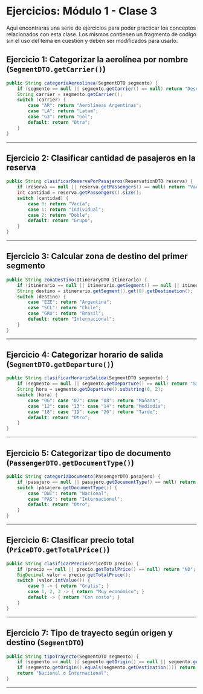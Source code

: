 # Ejercicios: Módulo 1 - Clase 3

Aqui encontraras una serie de ejercicios para poder practicar los conceptos relacionados con esta clase. Los mismos contienen un fragmento de codigo sin el uso del tema en cuestión y deben ser modificados para usarlo.


## **Ejercicio 1: Categorizar la aerolínea por nombre (`SegmentDTO.getCarrier()`)**


```java
public String categoriaAereolinea(SegmentDTO segmento) {
    if (segmento == null || segmento.getCarrier() == null) return "Desconocida";
    String carrier = segmento.getCarrier();
    switch (carrier) {
        case "AR": return "Aerolíneas Argentinas";
        case "LA": return "Latam";
        case "G3": return "Gol";
        default: return "Otra";
    }
}
```

---

## **Ejercicio 2: Clasificar cantidad de pasajeros en la reserva**


```java
public String clasificarReservaPorPasajeros(ReservationDTO reserva) {
    if (reserva == null || reserva.getPassengers() == null) return "Vacía";
    int cantidad = reserva.getPassengers().size();
    switch (cantidad) {
        case 0: return "Vacía";
        case 1: return "Individual";
        case 2: return "Doble";
        default: return "Grupo";
    }
}
```
---

## **Ejercicio 3: Calcular zona de destino del primer segmento**


```java
public String zonaDestino(ItineraryDTO itinerario) {
    if (itinerario == null || itinerario.getSegment() == null || itinerario.getSegment().isEmpty()) return "Desconocida";
    String destino = itinerario.getSegment().get(0).getDestination();
    switch (destino) {
        case "EZE": return "Argentina";
        case "SCL": return "Chile";
        case "GRU": return "Brasil";
        default: return "Internacional";
    }
}
```
---

## **Ejercicio 4: Categorizar horario de salida (`SegmentDTO.getDeparture()`)**

```java
public String clasificarHorarioSalida(SegmentDTO segmento) {
    if (segmento == null || segmento.getDeparture() == null) return "Sin horario";
    String hora = segmento.getDeparture().substring(0, 2);
    switch (hora) {
        case "06": case "07": case "08": return "Mañana";
        case "12": case "13": case "14": return "Mediodía";
        case "18": case "19": case "20": return "Tarde";
        default: return "Otro";
    }
}
```

---

## **Ejercicio 5: Categorizar tipo de documento (`PassengerDTO.getDocumentType()`)**


```java
public String categoriaDocumento(PassengerDTO pasajero) {
    if (pasajero == null || pasajero.getDocumentType() == null) return "ND";
    switch (pasajero.getDocumentType()) {
        case "DNI": return "Nacional";
        case "PAS": return "Internacional";
        default: return "Otro";
    }
}
```

---

## **Ejercicio 6: Clasificar precio total (`PriceDTO.getTotalPrice()`)**

```java
public String clasificarPrecio(PriceDTO precio) {
    if (precio == null || precio.getTotalPrice() == null) return "ND";
    BigDecimal valor = precio.getTotalPrice();
    switch (valor.intValue()) {
        case 0 -> { return "Gratis"; }
        case 1, 2, 3 -> { return "Muy económico"; }
        default -> { return "Con costo"; }
    }
}
```

---

## **Ejercicio 7: Tipo de trayecto según origen y destino (`SegmentDTO`)**

```java
public String tipoTrayecto(SegmentDTO segmento) {
    if (segmento == null || segmento.getOrigin() == null || segmento.getDestination() == null) return "Desconocido";
    if (segmento.getOrigin().equals(segmento.getDestination())) return "Local";
    return "Nacional o Internacional";
}
```
---
